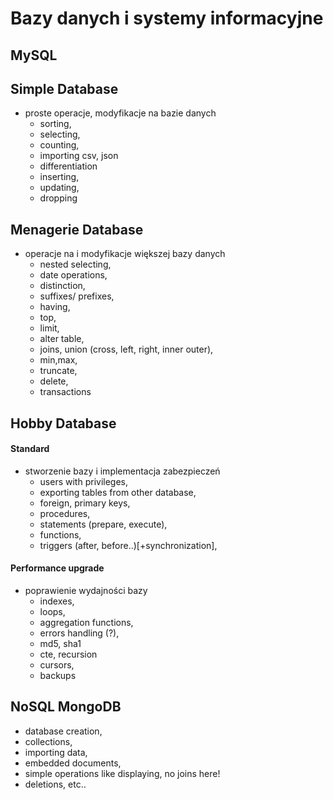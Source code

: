 # Bazy danych i systemy informacyjne
## MySQL
## Simple Database
- proste operacje, modyfikacje na bazie danych 
    - sorting,
    - selecting,
    - counting,
    - importing csv, json
    - differentiation
    - inserting,
    - updating,
    - dropping
## Menagerie Database
- operacje na i modyfikacje większej bazy danych
    - nested selecting,
    - date operations,
    - distinction,
    - suffixes/ prefixes,
    - having,
    - top,
    - limit,
    - alter table,
    - joins, union (cross, left, right, inner outer),
    - min,max,
    - truncate, 
    - delete,
    - transactions
## Hobby Database
#### Standard
- stworzenie bazy i implementacja zabezpieczeń
    - users with privileges,
    - exporting tables from other database,
    - foreign, primary keys,
    - procedures,
    - statements (prepare, execute),
    - functions,
    - triggers (after, before..)[+synchronization],
#### Performance upgrade
- poprawienie wydajności bazy
    - indexes,
    - loops,
    - aggregation functions,
    - errors handling (?),
    - md5, sha1
    - cte, recursion
    - cursors,
    - backups
## NoSQL MongoDB
- database creation,
- collections,
- importing data,
- embedded documents,
- simple operations like displaying, no joins here!
- deletions, etc..
